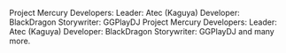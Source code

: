 Project Mercury
Developers:
Leader: Atec (Kaguya)
Developer: BlackDragon
Storywriter: GGPlayDJ
Project Mercury
Developers:
Leader: Atec (Kaguya)
Developer: BlackDragon
Storywriter: GGPlayDJ
and many more.
